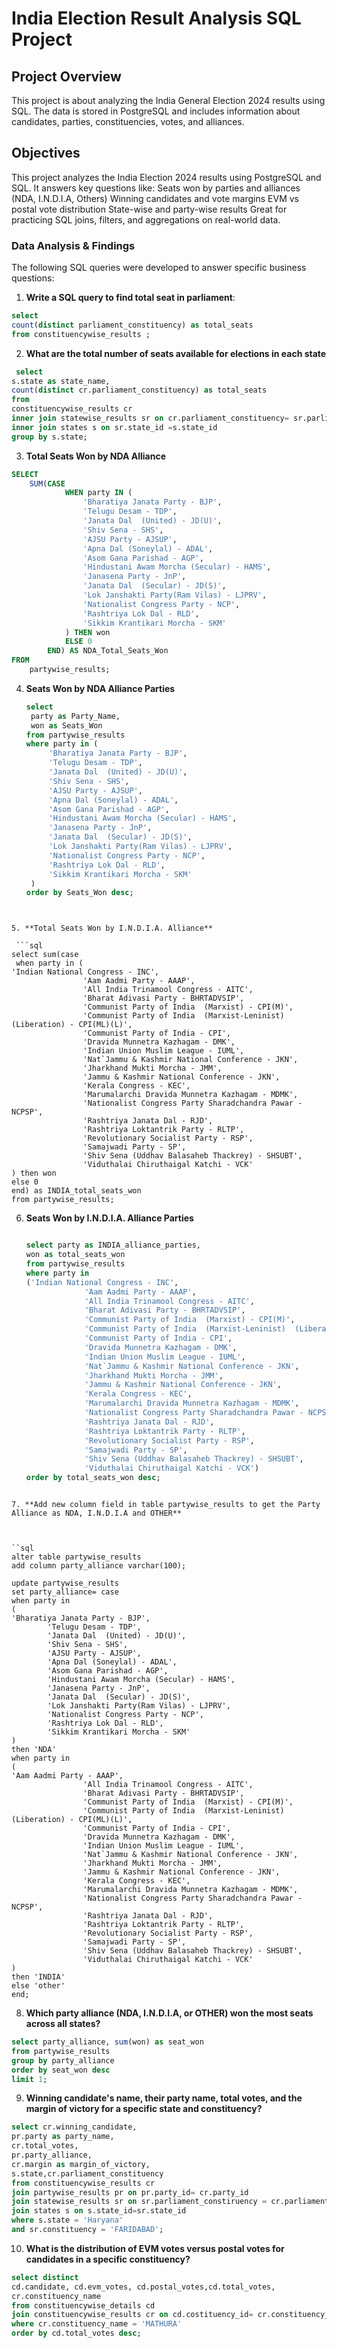 # India Election Result Analysis SQL Project

## Project Overview
This project is about analyzing the India General Election 2024 results using SQL. The data is stored in PostgreSQL and includes information about candidates, parties, constituencies, votes, and alliances.

## Objectives

This project analyzes the India Election 2024 results using PostgreSQL and SQL. It answers key questions like:
Seats won by parties and alliances (NDA, I.N.D.I.A, Others)
Winning candidates and vote margins
EVM vs postal vote distribution
State-wise and party-wise results
Great for practicing SQL joins, filters, and aggregations on real-world data.

### Data Analysis & Findings

The following SQL queries were developed to answer specific business questions:

1. **Write a SQL query to find total seat in parliament**:
   
```sql
select 
count(distinct parliament_constituency) as total_seats 
from constituencywise_results ;
```
2. **What are the total number of seats available for elections in each state**

  ```sql
   select
s.state as state_name,
count(distinct cr.parliament_constituency) as total_seats
from
constituencywise_results cr
inner join statewise_results sr on cr.parliament_constituency= sr.parliament_constiruency
inner join states s on sr.state_id =s.state_id
group by s.state;
  ```


3. **Total Seats Won by NDA Alliance**

```sql
SELECT 
    SUM(CASE 
            WHEN party IN (
                'Bharatiya Janata Party - BJP', 
                'Telugu Desam - TDP', 
				'Janata Dal  (United) - JD(U)',
                'Shiv Sena - SHS', 
                'AJSU Party - AJSUP', 
                'Apna Dal (Soneylal) - ADAL', 
                'Asom Gana Parishad - AGP',
                'Hindustani Awam Morcha (Secular) - HAMS', 
				'Janasena Party - JnP', 
				'Janata Dal  (Secular) - JD(S)',
                'Lok Janshakti Party(Ram Vilas) - LJPRV', 
                'Nationalist Congress Party - NCP',
                'Rashtriya Lok Dal - RLD', 
                'Sikkim Krantikari Morcha - SKM'
            ) THEN won
            ELSE 0 
        END) AS NDA_Total_Seats_Won
FROM 
    partywise_results;
```

4. **Seats Won by NDA Alliance Parties**
   ```sql
   select 
    party as Party_Name,
    won as Seats_Won
   from partywise_results
   where party in (
        'Bharatiya Janata Party - BJP', 
        'Telugu Desam - TDP', 
		'Janata Dal  (United) - JD(U)',
        'Shiv Sena - SHS', 
        'AJSU Party - AJSUP', 
        'Apna Dal (Soneylal) - ADAL', 
        'Asom Gana Parishad - AGP',
        'Hindustani Awam Morcha (Secular) - HAMS', 
        'Janasena Party - JnP', 
		'Janata Dal  (Secular) - JD(S)',
        'Lok Janshakti Party(Ram Vilas) - LJPRV', 
        'Nationalist Congress Party - NCP',
        'Rashtriya Lok Dal - RLD', 
        'Sikkim Krantikari Morcha - SKM'
    )
   order by Seats_Won desc;
```


5. **Total Seats Won by I.N.D.I.A. Alliance**

 ```sql
select sum(case
 when party in (
'Indian National Congress - INC',
                'Aam Aadmi Party - AAAP',
                'All India Trinamool Congress - AITC',
                'Bharat Adivasi Party - BHRTADVSIP',
                'Communist Party of India  (Marxist) - CPI(M)',
                'Communist Party of India  (Marxist-Leninist)  (Liberation) - CPI(ML)(L)',
                'Communist Party of India - CPI',
                'Dravida Munnetra Kazhagam - DMK',
                'Indian Union Muslim League - IUML',
                'Nat`Jammu & Kashmir National Conference - JKN',
                'Jharkhand Mukti Morcha - JMM',
                'Jammu & Kashmir National Conference - JKN',
                'Kerala Congress - KEC',
                'Marumalarchi Dravida Munnetra Kazhagam - MDMK',
                'Nationalist Congress Party Sharadchandra Pawar - NCPSP',
                'Rashtriya Janata Dal - RJD',
                'Rashtriya Loktantrik Party - RLTP',
                'Revolutionary Socialist Party - RSP',
                'Samajwadi Party - SP',
                'Shiv Sena (Uddhav Balasaheb Thackrey) - SHSUBT',
                'Viduthalai Chiruthaigal Katchi - VCK'
) then won
else 0
end) as INDIA_total_seats_won
from partywise_results;
```

6. **Seats Won by I.N.D.I.A. Alliance Parties**
   ```sql

   select party as INDIA_alliance_parties,
   won as total_seats_won
   from partywise_results
   where party in
   ('Indian National Congress - INC',
                'Aam Aadmi Party - AAAP',
                'All India Trinamool Congress - AITC',
                'Bharat Adivasi Party - BHRTADVSIP',
                'Communist Party of India  (Marxist) - CPI(M)',
                'Communist Party of India  (Marxist-Leninist)  (Liberation) - CPI(ML)(L)',
                'Communist Party of India - CPI',
                'Dravida Munnetra Kazhagam - DMK',
                'Indian Union Muslim League - IUML',
                'Nat`Jammu & Kashmir National Conference - JKN',
                'Jharkhand Mukti Morcha - JMM',
                'Jammu & Kashmir National Conference - JKN',
                'Kerala Congress - KEC',
                'Marumalarchi Dravida Munnetra Kazhagam - MDMK',
                'Nationalist Congress Party Sharadchandra Pawar - NCPSP',
                'Rashtriya Janata Dal - RJD',
                'Rashtriya Loktantrik Party - RLTP',
                'Revolutionary Socialist Party - RSP',
                'Samajwadi Party - SP',
                'Shiv Sena (Uddhav Balasaheb Thackrey) - SHSUBT',
                'Viduthalai Chiruthaigal Katchi - VCK')
   order by total_seats_won desc;
```

7. **Add new column field in table partywise_results to get the Party Alliance as NDA, I.N.D.I.A and OTHER**



``sql
alter table partywise_results
add column party_alliance varchar(100);

update partywise_results
set party_alliance= case
when party in
(
'Bharatiya Janata Party - BJP', 
        'Telugu Desam - TDP', 
		'Janata Dal  (United) - JD(U)',
        'Shiv Sena - SHS', 
        'AJSU Party - AJSUP', 
        'Apna Dal (Soneylal) - ADAL', 
        'Asom Gana Parishad - AGP',
        'Hindustani Awam Morcha (Secular) - HAMS', 
        'Janasena Party - JnP', 
		'Janata Dal  (Secular) - JD(S)',
        'Lok Janshakti Party(Ram Vilas) - LJPRV', 
        'Nationalist Congress Party - NCP',
        'Rashtriya Lok Dal - RLD', 
        'Sikkim Krantikari Morcha - SKM'
)
then 'NDA'
when party in
(
'Aam Aadmi Party - AAAP',
                'All India Trinamool Congress - AITC',
                'Bharat Adivasi Party - BHRTADVSIP',
                'Communist Party of India  (Marxist) - CPI(M)',
                'Communist Party of India  (Marxist-Leninist)  (Liberation) - CPI(ML)(L)',
                'Communist Party of India - CPI',
                'Dravida Munnetra Kazhagam - DMK',
                'Indian Union Muslim League - IUML',
                'Nat`Jammu & Kashmir National Conference - JKN',
                'Jharkhand Mukti Morcha - JMM',
                'Jammu & Kashmir National Conference - JKN',
                'Kerala Congress - KEC',
                'Marumalarchi Dravida Munnetra Kazhagam - MDMK',
                'Nationalist Congress Party Sharadchandra Pawar - NCPSP',
                'Rashtriya Janata Dal - RJD',
                'Rashtriya Loktantrik Party - RLTP',
                'Revolutionary Socialist Party - RSP',
                'Samajwadi Party - SP',
                'Shiv Sena (Uddhav Balasaheb Thackrey) - SHSUBT',
                'Viduthalai Chiruthaigal Katchi - VCK'
)
then 'INDIA'
else 'other'
end;
```

8. **Which party alliance (NDA, I.N.D.I.A, or OTHER) won the most seats across all states?**

```sql
select party_alliance, sum(won) as seat_won
from partywise_results
group by party_alliance
order by seat_won desc
limit 1;
```

9. **Winning candidate's name, their party name, total votes, and the margin of victory for a specific state and constituency?**

```sql
select cr.winning_candidate,
pr.party as party_name,
cr.total_votes,
pr.party_alliance,
cr.margin as margin_of_victory,
s.state,cr.parliament_constituency
from constituencywise_results cr
join partywise_results pr on pr.party_id= cr.party_id
join statewise_results sr on sr.parliament_constiruency = cr.parliament_constituency
join states s on s.state_id=sr.state_id
where s.state = 'Haryana'
and sr.constituency = 'FARIDABAD';
```
10. **What is the distribution of EVM votes versus postal votes for candidates in a specific constituency?**

```sql
select distinct
cd.candidate, cd.evm_votes, cd.postal_votes,cd.total_votes,
cr.constituency_name
from constituencywise_details cd
join constituencywise_results cr on cd.costituency_id= cr.constituency_id
where cr.constituency_name = 'MATHURA'
order by cd.total_votes desc;
```





